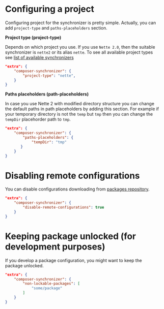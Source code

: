 # Configuring a project
Configuring project for the synchronizer is pretty simple. Actually,
you can add `project-type` and `paths-placeholders` section.

**Project type (project-type)**

Depends on which project you use. If you use `Nette 2.0`, then the suitable
synchronizer is `nette2` or its alias `nette`. To see all available project
types see [list of available synchronizers](https://github.com/composer-synchronizer/composer-synchronizer/blob/master/docs/Available%20synchronizers.md)

````JSON
"extra": {
    "composer-synchronizer": {
        "project-type": "nette",
    }
}
````

**Paths placeholders (path-placeholders)**

In case you use Nette 2 with modified directory structure you can change the default
paths in path placeholders by adding this section.
For example if your temporary directory is not the `temp` but `tmp`
then you can change the `tempDir` placehorder path to `tmp`.

````JSON
"extra": {
    "composer-synchronizer": {
        "paths-placeholders": {
            "tempDir": "tmp"
       }
    }
}
````

# Disabling remote configurations
You can disable configurations downloading from [packages repository](https://github.com/composer-synchronizer/packages).
````JSON
"extra": {
    "composer-synchronizer": {
        "disable-remote-configurations": true
    }
}
````

# Keeping package unlocked (for development purposes)
If you develop a package configuration, you might want to keep the package unlocked.
````JSON
"extra": {
    "composer-synchronizer": {
        "non-lockable-packages": [
            "some/package"
        ]
    }
}
````
